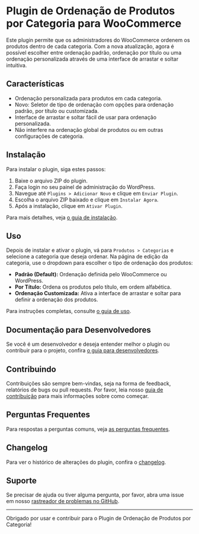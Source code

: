 # Plugin de Ordenação de Produtos por Categoria para WooCommerce

Este plugin permite que os administradores do WooCommerce ordenem os produtos dentro de cada categoria. Com a nova atualização, agora é possível escolher entre ordenação padrão, ordenação por título ou uma ordenação personalizada através de uma interface de arrastar e soltar intuitiva.

## Características

- Ordenação personalizada para produtos em cada categoria.
- Novo: Seletor de tipo de ordenação com opções para ordenação padrão, por título ou customizada.
- Interface de arrastar e soltar fácil de usar para ordenação personalizada.
- Não interfere na ordenação global de produtos ou em outras configurações de categoria.

## Instalação

Para instalar o plugin, siga estes passos:

1. Baixe o arquivo ZIP do plugin.
2. Faça login no seu painel de administração do WordPress.
3. Navegue até `Plugins > Adicionar Novo` e clique em `Enviar Plugin`.
4. Escolha o arquivo ZIP baixado e clique em `Instalar Agora`.
5. Após a instalação, clique em `Ativar Plugin`.

Para mais detalhes, veja [o guia de instalação](docs/installation.md).

## Uso

Depois de instalar e ativar o plugin, vá para `Produtos > Categorias` e selecione a categoria que deseja ordenar. Na página de edição da categoria, use o dropdown para escolher o tipo de ordenação dos produtos:

- **Padrão (Default):** Ordenação definida pelo WooCommerce ou WordPress.
- **Por Título:** Ordena os produtos pelo título, em ordem alfabética.
- **Ordenação Customizada:** Ativa a interface de arrastar e soltar para definir a ordenação dos produtos.

Para instruções completas, consulte [o guia de uso](docs/usage.md).

## Documentação para Desenvolvedores

Se você é um desenvolvedor e deseja entender melhor o plugin ou contribuir para o projeto, confira [o guia para desenvolvedores](docs/developer-guide.md).

## Contribuindo

Contribuições são sempre bem-vindas, seja na forma de feedback, relatórios de bugs ou pull requests. Por favor, leia nosso [guia de contribuição](docs/contributing.md) para mais informações sobre como começar.

## Perguntas Frequentes

Para respostas a perguntas comuns, veja [as perguntas frequentes](docs/faq.md).

## Changelog

Para ver o histórico de alterações do plugin, confira o [changelog](docs/changelog.md).

## Suporte

Se precisar de ajuda ou tiver alguma pergunta, por favor, abra uma issue em nosso [rastreador de problemas no GitHub](https://github.com/arielkeybob/order-products-by-category/issues).

---

Obrigado por usar e contribuir para o Plugin de Ordenação de Produtos por Categoria!
